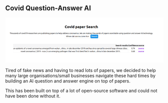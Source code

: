 ## Covid Question-Answer AI 

![Covid Search Image 1](https://github.com/Jacky2Wong/Covid-Research/blob/master/images/covid_search_1.png)

Tired of fake news and having to read lots of papers, we decided to help many large organisations/small businesses 
navigate these hard times by building an AI question and answer engine on top of papers. 

This has been built on top of a lot of open-source software and could not have been done without it. 


